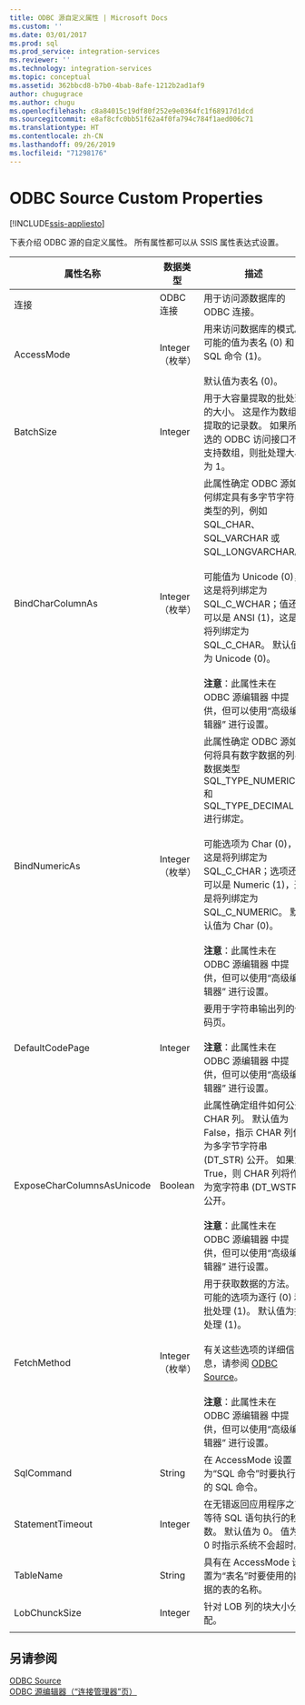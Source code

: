 ```yaml
---
title: ODBC 源自定义属性 | Microsoft Docs
ms.custom: ''
ms.date: 03/01/2017
ms.prod: sql
ms.prod_service: integration-services
ms.reviewer: ''
ms.technology: integration-services
ms.topic: conceptual
ms.assetid: 362bbcd8-b7b0-4bab-8afe-1212b2ad1af9
author: chugugrace
ms.author: chugu
ms.openlocfilehash: c8a84015c19df80f252e9e0364fc1f68917d1dcd
ms.sourcegitcommit: e8af8cfc0bb51f62a4f0fa794c784f1aed006c71
ms.translationtype: HT
ms.contentlocale: zh-CN
ms.lasthandoff: 09/26/2019
ms.locfileid: "71298176"
---
```

# <a name="odbc-source-custom-properties"></a>ODBC Source Custom Properties

[!INCLUDE[ssis-appliesto](../../includes/ssis-appliesto-ssvrpluslinux-asdb-asdw-xxx.md)]


  下表介绍 ODBC 源的自定义属性。 所有属性都可以从 SSIS 属性表达式设置。  
  
|属性名称|数据类型|描述|  
|-------------------|---------------|-----------------|  
|连接|ODBC 连接|用于访问源数据库的 ODBC 连接。|  
|AccessMode|Integer（枚举）|用来访问数据库的模式。 可能的值为表名 (0) 和 SQL 命令 (1)。<br /><br /> 默认值为表名 (0)。|  
|BatchSize|Integer|用于大容量提取的批处理的大小。 这是作为数组提取的记录数。 如果所选的 ODBC 访问接口不支持数组，则批处理大小为 1。|  
|BindCharColumnAs|Integer（枚举）|此属性确定 ODBC 源如何绑定具有多字节字符串类型的列，例如 SQL_CHAR、SQL_VARCHAR 或 SQL_LONGVARCHAR。<br /><br /> 可能值为 Unicode (0)，这是将列绑定为 SQL_C_WCHAR；值还可以是 ANSI (1)，这是将列绑定为 SQL_C_CHAR。 默认值为 Unicode (0)。<br /><br /> **注意**：此属性未在 ODBC 源编辑器  中提供，但可以使用“高级编辑器”  进行设置。|  
|BindNumericAs|Integer（枚举）|此属性确定 ODBC 源如何将具有数字数据的列与数据类型 SQL_TYPE_NUMERIC 和 SQL_TYPE_DECIMAL 进行绑定。<br /><br /> 可能选项为 Char (0)，这是将列绑定为 SQL_C_CHAR；选项还可以是 Numeric (1)，这是将列绑定为 SQL_C_NUMERIC。 默认值为 Char (0)。<br /><br /> **注意**：此属性未在 ODBC 源编辑器  中提供，但可以使用“高级编辑器”  进行设置。|  
|DefaultCodePage|Integer|要用于字符串输出列的代码页。<br /><br /> **注意**：此属性未在 ODBC 源编辑器  中提供，但可以使用“高级编辑器”  进行设置。|  
|ExposeCharColumnsAsUnicode|Boolean|此属性确定组件如何公开 CHAR 列。 默认值为 False，指示 CHAR 列作为多字节字符串 (DT_STR) 公开。 如果为 True，则 CHAR 列将作为宽字符串 (DT_WSTR) 公开。<br /><br /> **注意**：此属性未在 ODBC 源编辑器  中提供，但可以使用“高级编辑器”  进行设置。|  
|FetchMethod|Integer（枚举）|用于获取数据的方法。 可能的选项为逐行 (0) 和批处理 (1)。 默认值为批处理 (1)。<br /><br /> 有关这些选项的详细信息，请参阅 [ODBC Source](../../integration-services/data-flow/odbc-source.md)。<br /><br /> **注意**：此属性未在 ODBC 源编辑器  中提供，但可以使用“高级编辑器”  进行设置。|  
|SqlCommand|String|在 AccessMode 设置为“SQL 命令”时要执行的 SQL 命令。|  
|StatementTimeout|Integer|在无错返回应用程序之前等待 SQL 语句执行的秒数。 默认值为 0。 值为 0 时指示系统不会超时。|  
|TableName|String|具有在 AccessMode 设置为“表名”时要使用的数据的表的名称。|  
|LobChunckSize|Integer|针对 LOB 列的块大小分配。|  
||||  
  
## <a name="see-also"></a>另请参阅  
 [ODBC Source](../../integration-services/data-flow/odbc-source.md)   
 [ODBC 源编辑器（“连接管理器”页）](../../integration-services/data-flow/odbc-source-editor-connection-manager-page.md)  
  
  
